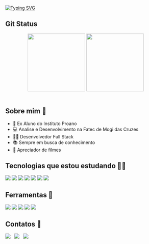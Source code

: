 [![Typing SVG](https://readme-typing-svg.demolab.com?font=Fira+Code&weight=600&size=40&pause=1000&color=F86C93&center=true&vCenter=true&random=false&width=1000&height=60&lines=Ol%C3%A1%2C+tudo+bem%3F+%F0%9F%91%8B%F0%9F%8F%BB;Seja+Bem+Vindo+ao+meu+Perfil+%F0%9F%98%81;Meu+nome+%C3%A9+Maikon+Henrique;E+sou+Desenvolvedor+Full+Stack+%F0%9F%91%A8%F0%9F%8F%BB%E2%80%8D%F0%9F%92%BB)](https://git.io/typing-svg)


## Git Status 
<div align="center" href="https://github.com/maikonhenriqu9">
    <img loading="lazy" height="180em" src="https://github-readme-stats.vercel.app/api?username=maikonhenriqu9&show_icons=true&theme=dracula"/>
    <img loading="lazy" height="180em" src="https://github-readme-stats.vercel.app/api/top-langs/?username=maikonhenriqu9&layout=compact&langs_count=7&theme=dracula"/>    
</div>
&nbsp;&nbsp;

## Sobre mim 👨
- 🔵 Ex Aluno do Instituto Proano
- 💻 Analise e Desenvolvimento na Fatec de Mogi das Cruzes
- 👨‍💻 Desenvolvedor Full Stack
- 📚 Sempre em busca de conhecimento
- 🎥 Apreciador de filmes
 
## Tecnologias que estou estudando 👨‍💻
<div > 
  <img src="https://img.shields.io/badge/HTML-239120?style=for-the-badge&logo=html5&logoColor=white">
  <img src="https://img.shields.io/badge/CSS3-1572B6?style=for-the-badge&logo=css3&logoColor=white">
  <img src="https://img.shields.io/badge/JavaScript-F7DF1E?style=for-the-badge&logo=javascript&logoColor=black">
  <img src="https://img.shields.io/badge/React-20232A?style=for-the-badge&logo=react&logoColor=61DAFB">  
  <!--<img src="https://img.shields.io/badge/next%20js-000000?style=for-the-badge&logo=nextdotjs&logoColor=white">-->
  <img src="https://img.shields.io/badge/MySQL-00000F?style=for-the-badge&logo=mysql&logoColor=white">
  <!--
    <img src="https://img.shields.io/badge/C%23-239120?style=for-the-badge&logo=csharp&logoColor=white">
  <img src="https://img.shields.io/badge/.NET-512BD4?style=for-the-badge&logo=dotnet&logoColor=white"> 
    -->
  <img src="https://img.shields.io/badge/Java-ED8B00?style=for-the-badge&logo=openjdk&logoColor=white">  
  <img src="https://img.shields.io/badge/Spring_Boot-F2F4F9?style=for-the-badge&logo=spring-boot">
</div>

## Ferramentas 🧰
<div>
    <img src="https://img.shields.io/badge/Figma-F24E1E?style=for-the-badge&logo=figma&logoColor=white">
    <img src="https://img.shields.io/badge/Canva-%2300C4CC.svg?&style=for-the-badge&logo=Canva&logoColor=white">
    <img src="https://img.shields.io/badge/Trello-0052CC?style=for-the-badge&logo=trello&logoColor=white">  
    <img src="https://img.shields.io/badge/GIT-E44C30?style=for-the-badge&logo=git&logoColor=white">
    <img src="https://img.shields.io/badge/VSCode-0078D4?style=for-the-badge&logo=visual%20studio%20code&logoColor=white">
    <!--<img src="https://img.shields.io/badge/Visual_Studio-5C2D91?style=for-the-badge&logo=visual%20studio&logoColor=white">-->
</div>

## Contatos 📱
<div> 
    <img src="https://img.shields.io/badge/LinkedIn-0077B5?style=for-the-badge&logo=linkedin&logoColor=white" href="https://www.linkedin.com/in/maikon-henrique-856bb5212/">
    &nbsp;
    <img src="https://img.shields.io/badge/Instagram-E4405F?style=for-the-badge&logo=instagram&logoColor=white" href="https://www.instagram.com/maikonhenriqu8/">
    &nbsp;
    <img src="https://img.shields.io/badge/Gmail-D14836?style=for-the-badge&logo=gmail&logoColor=white" href="https://mailto:maikonhenrique189@gmail.com">
    &nbsp;
</div>
